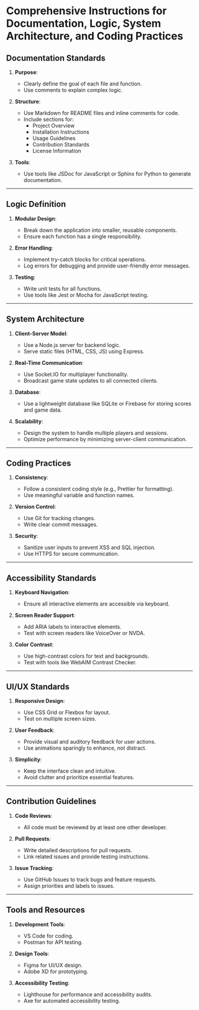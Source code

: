 # Comprehensive Instructions for Documentation, Logic, System Architecture, and Coding Practices

## Documentation Standards
1. **Purpose**:
   - Clearly define the goal of each file and function.
   - Use comments to explain complex logic.

2. **Structure**:
   - Use Markdown for README files and inline comments for code.
   - Include sections for:
     - Project Overview
     - Installation Instructions
     - Usage Guidelines
     - Contribution Standards
     - License Information

3. **Tools**:
   - Use tools like JSDoc for JavaScript or Sphinx for Python to generate documentation.

---

## Logic Definition
1. **Modular Design**:
   - Break down the application into smaller, reusable components.
   - Ensure each function has a single responsibility.

2. **Error Handling**:
   - Implement try-catch blocks for critical operations.
   - Log errors for debugging and provide user-friendly error messages.

3. **Testing**:
   - Write unit tests for all functions.
   - Use tools like Jest or Mocha for JavaScript testing.

---

## System Architecture
1. **Client-Server Model**:
   - Use a Node.js server for backend logic.
   - Serve static files (HTML, CSS, JS) using Express.

2. **Real-Time Communication**:
   - Use Socket.IO for multiplayer functionality.
   - Broadcast game state updates to all connected clients.

3. **Database**:
   - Use a lightweight database like SQLite or Firebase for storing scores and game data.

4. **Scalability**:
   - Design the system to handle multiple players and sessions.
   - Optimize performance by minimizing server-client communication.

---

## Coding Practices
1. **Consistency**:
   - Follow a consistent coding style (e.g., Prettier for formatting).
   - Use meaningful variable and function names.

2. **Version Control**:
   - Use Git for tracking changes.
   - Write clear commit messages.

3. **Security**:
   - Sanitize user inputs to prevent XSS and SQL injection.
   - Use HTTPS for secure communication.

---

## Accessibility Standards
1. **Keyboard Navigation**:
   - Ensure all interactive elements are accessible via keyboard.

2. **Screen Reader Support**:
   - Add ARIA labels to interactive elements.
   - Test with screen readers like VoiceOver or NVDA.

3. **Color Contrast**:
   - Use high-contrast colors for text and backgrounds.
   - Test with tools like WebAIM Contrast Checker.

---

## UI/UX Standards
1. **Responsive Design**:
   - Use CSS Grid or Flexbox for layout.
   - Test on multiple screen sizes.

2. **User Feedback**:
   - Provide visual and auditory feedback for user actions.
   - Use animations sparingly to enhance, not distract.

3. **Simplicity**:
   - Keep the interface clean and intuitive.
   - Avoid clutter and prioritize essential features.

---

## Contribution Guidelines
1. **Code Reviews**:
   - All code must be reviewed by at least one other developer.

2. **Pull Requests**:
   - Write detailed descriptions for pull requests.
   - Link related issues and provide testing instructions.

3. **Issue Tracking**:
   - Use GitHub Issues to track bugs and feature requests.
   - Assign priorities and labels to issues.

---

## Tools and Resources
1. **Development Tools**:
   - VS Code for coding.
   - Postman for API testing.

2. **Design Tools**:
   - Figma for UI/UX design.
   - Adobe XD for prototyping.

3. **Accessibility Testing**:
   - Lighthouse for performance and accessibility audits.
   - Axe for automated accessibility testing.